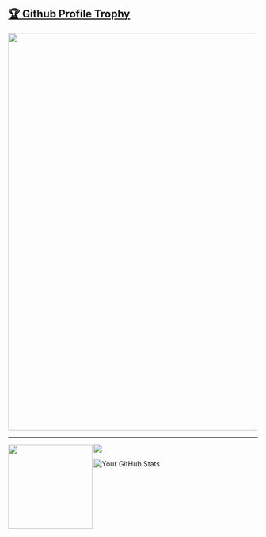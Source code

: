 <a href="https://github.com/ryo-ma/github-profile-trophy"><h2>🏆 Github Profile Trophy</h2></a>
<a href="https://github.com/ryo-ma/github-profile-trophy">
  <img width=800 src="https://github-profile-trophy.vercel.app/?username=mryouth-kw&column=10&theme=gruvbox&no-frame=true"/>
</a>


---

<div>
  <img height="170" align="left" src="https://github-readme-stats.vercel.app/api?username=mryouth-kw&count_private=true&include_all_commits=true" />
  <img src="https://github-readme-stats.vercel.app/api/top-langs/?username=mryouth-kw&layout=compact" />
</div>

![Your GitHub Stats](https://github-readme-stats.vercel.app/api?username=mryouth-kw&show_icons=true&count_private=true)

